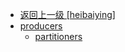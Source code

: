 - [返回上一级 [heibaiying]](notes/code/Kafka/kafka-basis/src/main/java/com/heibaiying/)
- [producers](notes/code/Kafka/kafka-basis/src/main/java/com/heibaiying/producers/)
  - [partitioners](notes/code/Kafka/kafka-basis/src/main/java/com/heibaiying/producers/partitioners/)
